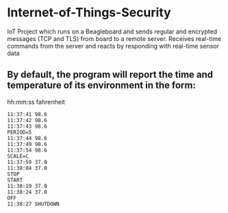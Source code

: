 # Internet-of-Things-Security
IoT Project which runs on a Beagleboard and sends regular and encrypted messages (TCP and TLS) from board to a remote server. 
Receives real-time commands from the server and reacts by responding with real-time sensor data

## By default, the program will report the time and temperature of its environment in the form:
hh:mm:ss fahrenheit

```
11:37:41 98.6
11:37:42 98.6
11:37:43 98.6
PERIOD=5
11:37:44 98.6
11:37:49 98.6
11:37:54 98.6
SCALE=C
11:37:59 37.0
11:38:04 37.0
STOP
START
11:38:19 37.0
11:38:24 37.0
OFF
11:38:27 SHUTDOWN
```
